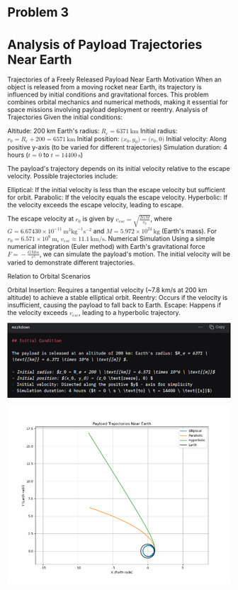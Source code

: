 # Problem 3
# Analysis of Payload Trajectories Near Earth
Trajectories of a Freely Released Payload Near Earth
Motivation
When an object is released from a moving rocket near Earth, its trajectory is influenced by initial conditions and gravitational forces. This problem combines orbital mechanics and numerical methods, making it essential for space missions involving payload deployment or reentry.
Analysis of Trajectories
Given the initial conditions:

Altitude: 200 km
Earth's radius: <math xmlns="http://www.w3.org/1998/Math/MathML"><semantics><mrow><msub><mi>R</mi><mi>e</mi></msub><mo>=</mo><mn>6371</mn><mtext> </mtext><mtext>km</mtext></mrow><annotation encoding="application/x-tex"> R_e = 6371 \, \text{km} </annotation></semantics></math>
Initial radius: <math xmlns="http://www.w3.org/1998/Math/MathML"><semantics><mrow><msub><mi>r</mi><mn>0</mn></msub><mo>=</mo><msub><mi>R</mi><mi>e</mi></msub><mo>+</mo><mn>200</mn><mo>=</mo><mn>6571</mn><mtext> </mtext><mtext>km</mtext></mrow><annotation encoding="application/x-tex"> r_0 = R_e + 200 = 6571 \, \text{km} </annotation></semantics></math>
Initial position: <math xmlns="http://www.w3.org/1998/Math/MathML"><semantics><mrow><mo stretchy="false">(</mo><msub><mi>x</mi><mn>0</mn></msub><mo separator="true">,</mo><msub><mi>y</mi><mn>0</mn></msub><mo stretchy="false">)</mo><mo>=</mo><mo stretchy="false">(</mo><msub><mi>r</mi><mn>0</mn></msub><mo separator="true">,</mo><mn>0</mn><mo stretchy="false">)</mo></mrow><annotation encoding="application/x-tex"> (x_0, y_0) = (r_0, 0) </annotation></semantics></math>
Initial velocity: Along positive y-axis (to be varied for different trajectories)
Simulation duration: 4 hours (<math xmlns="http://www.w3.org/1998/Math/MathML"><semantics><mrow><mi>t</mi><mo>=</mo><mn>0</mn></mrow><annotation encoding="application/x-tex"> t = 0 </annotation></semantics></math> to <math xmlns="http://www.w3.org/1998/Math/MathML"><semantics><mrow><mi>t</mi><mo>=</mo><mn>14400</mn><mtext> </mtext><mtext>s</mtext></mrow><annotation encoding="application/x-tex"> t = 14400 \, \text{s} </annotation></semantics></math>)

The payload's trajectory depends on its initial velocity relative to the escape velocity. Possible trajectories include:

Elliptical: If the initial velocity is less than the escape velocity but sufficient for orbit.
Parabolic: If the velocity equals the escape velocity.
Hyperbolic: If the velocity exceeds the escape velocity, leading to escape.

The escape velocity at <math xmlns="http://www.w3.org/1998/Math/MathML"><semantics><mrow><msub><mi>r</mi><mn>0</mn></msub></mrow><annotation encoding="application/x-tex"> r_0 </annotation></semantics></math> is given by <math xmlns="http://www.w3.org/1998/Math/MathML"><semantics><mrow><msub><mi>v</mi><mrow><mi>e</mi><mi>s</mi><mi>c</mi></mrow></msub><mo>=</mo><msqrt><mfrac><mrow><mn>2</mn><mi>G</mi><mi>M</mi></mrow><msub><mi>r</mi><mn>0</mn></msub></mfrac></msqrt></mrow><annotation encoding="application/x-tex"> v_{esc} = \sqrt{\frac{2GM}{r_0}} </annotation></semantics></math>, where <math xmlns="http://www.w3.org/1998/Math/MathML"><semantics><mrow><mi>G</mi><mo>=</mo><mn>6.67430</mn><mo>×</mo><mn>1</mn><msup><mn>0</mn><mrow><mo>−</mo><mn>11</mn></mrow></msup><mtext> </mtext><msup><mtext>m</mtext><mn>3</mn></msup><msup><mtext>kg</mtext><mrow><mo>−</mo><mn>1</mn></mrow></msup><msup><mtext>s</mtext><mrow><mo>−</mo><mn>2</mn></mrow></msup></mrow><annotation encoding="application/x-tex"> G = 6.67430 \times 10^{-11} \, \text{m}^3 \text{kg}^{-1} \text{s}^{-2} </annotation></semantics></math> and <math xmlns="http://www.w3.org/1998/Math/MathML"><semantics><mrow><mi>M</mi><mo>=</mo><mn>5.972</mn><mo>×</mo><mn>1</mn><msup><mn>0</mn><mn>24</mn></msup><mtext> </mtext><mtext>kg</mtext></mrow><annotation encoding="application/x-tex"> M = 5.972 \times 10^{24} \, \text{kg} </annotation></semantics></math> (Earth's mass). For <math xmlns="http://www.w3.org/1998/Math/MathML"><semantics><mrow><msub><mi>r</mi><mn>0</mn></msub><mo>=</mo><mn>6.571</mn><mo>×</mo><mn>1</mn><msup><mn>0</mn><mn>6</mn></msup><mtext> </mtext><mtext>m</mtext></mrow><annotation encoding="application/x-tex"> r_0 = 6.571 \times 10^6 \, \text{m} </annotation></semantics></math>, <math xmlns="http://www.w3.org/1998/Math/MathML"><semantics><mrow><msub><mi>v</mi><mrow><mi>e</mi><mi>s</mi><mi>c</mi></mrow></msub><mo>≈</mo><mn>11.1</mn><mtext> </mtext><mtext>km/s</mtext></mrow><annotation encoding="application/x-tex"> v_{esc} \approx 11.1 \, \text{km/s} </annotation></semantics></math>.
Numerical Simulation
Using a simple numerical integration (Euler method) with Earth's gravitational force <math xmlns="http://www.w3.org/1998/Math/MathML"><semantics><mrow><mi>F</mi><mo>=</mo><mo>−</mo><mfrac><mrow><mi>G</mi><mi>M</mi><mi>m</mi></mrow><msup><mi>r</mi><mn>2</mn></msup></mfrac></mrow><annotation encoding="application/x-tex"> F = -\frac{GM m}{r^2} </annotation></semantics></math>, we can simulate the payload's motion. The initial velocity will be varied to demonstrate different trajectories.

Relation to Orbital Scenarios

Orbital Insertion: Requires a tangential velocity (~7.8 km/s at 200 km altitude) to achieve a stable elliptical orbit.
Reentry: Occurs if the velocity is insufficient, causing the payload to fall back to Earth.
Escape: Happens if the velocity exceeds <math xmlns="http://www.w3.org/1998/Math/MathML"><semantics><mrow><msub><mi>v</mi><mrow><mi>e</mi><mi>s</mi><mi>c</mi></mrow></msub></mrow><annotation encoding="application/x-tex"> v_{esc} </annotation></semantics></math>, leading to a hyperbolic trajectory.

![alt text](<Screenshot 2025-05-28 155818-1.png>)

![alt text](image-5.png)